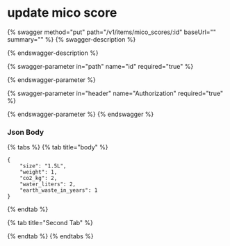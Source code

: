 # update mico score

{% swagger method="put" path="/v1/items/mico_scores/:id" baseUrl="" summary="" %}
{% swagger-description %}

{% endswagger-description %}

{% swagger-parameter in="path" name="id" required="true" %}

{% endswagger-parameter %}

{% swagger-parameter in="header" name="Authorization" required="true" %}

{% endswagger-parameter %}
{% endswagger %}

### Json Body

{% tabs %}
{% tab title="body" %}
```
{
    "size": "1.5L",
    "weight": 1,
    "co2_kg": 2,
    "water_liters": 2,
    "earth_waste_in_years": 1
}
```
{% endtab %}

{% tab title="Second Tab" %}

{% endtab %}
{% endtabs %}
